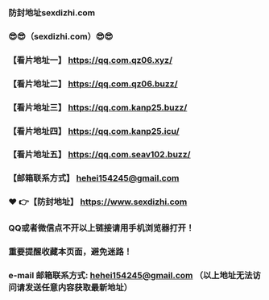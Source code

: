 ### 防封地址sexdizhi.com
### :sunglasses::sunglasses:（sexdizhi.com）:sunglasses::sunglasses:
### 【看片地址一】 https://qq.com.qz06.xyz/
### 【看片地址二】 https://qq.com.qz06.buzz/
### 【看片地址三】 https://qq.com.kanp25.buzz/
### 【看片地址四】 https://qq.com.kanp25.icu/
### 【看片地址五】 https://qq.com.seav102.buzz/
### 【邮箱联系方式】  hehei154245@gmail.com
### :heart: :point_right:【防封地址】  https://www.sexdizhi.com
### QQ或者微信点不开以上链接请用手机浏览器打开！
### 重要提醒收藏本页面，避免迷路！
### e-mail 邮箱联系方式: hehei154245@gmail.com （以上地址无法访问请发送任意内容获取最新地址）
